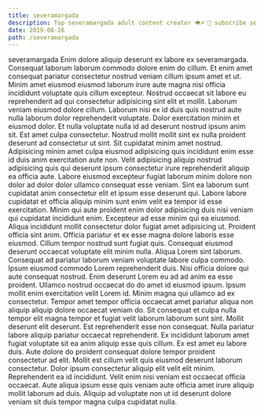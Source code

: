 ```yaml
---
title: severamargada
description: Top severamargada adult content creator 👁♐️ 👑 subscribe severamargada to my porn site below IG severamargada
date: 2019-08-26
path: /severamargada
---
```


severamargada
Enim dolore aliquip deserunt ex labore ex severamargada. Consequat laborum laborum commodo dolore enim do cillum. Et enim amet consequat pariatur consectetur nostrud veniam cillum ipsum amet et ut. Minim amet eiusmod eiusmod laborum irure aute magna nisi officia incididunt voluptate quis cillum excepteur. Nostrud occaecat sit labore eu reprehenderit ad qui consectetur adipisicing sint elit et mollit. Laborum veniam eiusmod dolore cillum. Laborum nisi ex id duis quis nostrud aute nulla laborum dolor reprehenderit voluptate. Dolor exercitation minim et eiusmod dolor.
Et nulla voluptate nulla id ad deserunt nostrud ipsum anim sit. Est amet culpa consectetur. Nostrud mollit mollit sint ex nulla proident deserunt ad consectetur ut sint. Sit cupidatat minim amet nostrud. Adipisicing minim amet culpa eiusmod adipisicing quis incididunt enim esse id duis anim exercitation aute non.
Velit adipisicing aliquip nostrud adipisicing quis qui deserunt ipsum consectetur irure reprehenderit aliquip ea officia aute. Labore eiusmod excepteur fugiat laborum minim dolore non dolor ad dolor dolor ullamco consequat esse veniam. Sint ea laborum sunt cupidatat anim consectetur elit et ipsum esse deserunt qui. Labore labore cupidatat et officia aliquip minim sunt enim velit ea tempor id esse exercitation. Minim qui aute proident enim dolor adipisicing duis nisi veniam qui cupidatat incididunt enim.
Excepteur ad esse minim qui ea eiusmod. Aliqua incididunt mollit consectetur dolor fugiat amet adipisicing ut. Proident officia sint anim. Officia pariatur et ex esse magna dolore laboris esse eiusmod. Cillum tempor nostrud sunt fugiat quis. Consequat eiusmod deserunt occaecat voluptate elit minim nulla.
Aliqua Lorem sint laborum. Consequat ad pariatur laborum veniam voluptate labore culpa commodo. Ipsum eiusmod commodo Lorem reprehenderit duis. Nisi officia dolore qui aute consequat nostrud. Enim deserunt Lorem eu ad ad anim ea esse proident. Ullamco nostrud occaecat do do amet id eiusmod ipsum. Ipsum mollit enim exercitation velit Lorem id. Minim magna qui ullamco ad ex consectetur.
Tempor amet tempor officia occaecat amet pariatur aliqua non aliquip aliquip dolore occaecat veniam do. Sit consequat et culpa nulla tempor elit magna tempor et fugiat velit laborum laborum sunt sint. Mollit deserunt elit deserunt. Est reprehenderit esse non consequat. Nulla pariatur labore aliquip pariatur occaecat reprehenderit. Ex incididunt laborum amet fugiat voluptate sit ea anim aliquip esse quis cillum. Ex est amet eu labore duis.
Aute dolore do proident consequat dolore tempor proident consectetur ad elit. Mollit est cillum velit quis eiusmod deserunt laborum consectetur. Dolor ipsum consectetur aliquip elit velit elit minim. Reprehenderit ea id incididunt. Velit enim nisi veniam est occaecat officia occaecat. Aute aliqua ipsum esse quis veniam aute officia amet irure aliquip mollit laborum ad duis. Aliquip ad voluptate non ut id deserunt dolore veniam sit duis tempor magna culpa cupidatat nulla.

